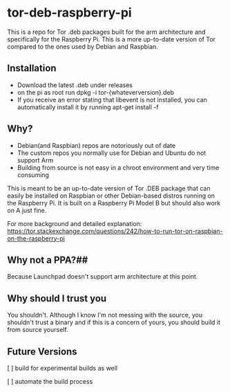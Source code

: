tor-deb-raspberry-pi
=============

This is a repo for Tor .deb packages built for the arm architecture and specifically for the Raspberry Pi. This is a more up-to-date version of Tor compared to the ones used by Debian and Raspbian. 

## Installation
 * Download the latest .deb under releases
 * on the pi as root run
 dpkg -i tor-{whateverversion}.deb
 * If you receive an error stating that libevent is not installed, you can automatically install it by running
 apt-get install -f

## Why? ##
 * Debian(and Raspbian) repos are notoriously out of date
 * The custom repos you normally use for Debian and Ubuntu do not support Arm
 * Building from source is not easy in a chroot environment and very time consuming

This is meant to be an up-to-date version of Tor .DEB package that can easily be installed on Raspbian or other Debian-based distros running on the Raspberry Pi. It is built on a Raspberry Pi Model B but should also work on A just fine. 

For more background and detailed explanation:
https://tor.stackexchange.com/questions/242/how-to-run-tor-on-raspbian-on-the-raspberry-pi

## Why not a PPA?##
Because Launchpad doesn't support arm architecture at this point. 

## Why should I trust you ##
You shouldn't. Although I know I'm not messing with the source, you shouldn't trust a binary and if this is a concern of yours, you should build it from source yourself. 

## Future Versions ##
 [ ] build for experimental builds as well
 
 [ ] automate the build process
